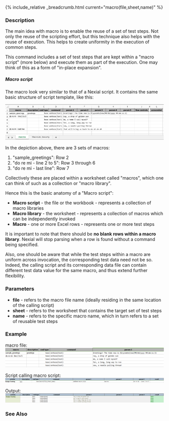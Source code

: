 {% include_relative _breadcrumb.html current="macro(file,sheet,name)" %}


### Description
The main idea with macro is to enable the reuse of a set of test steps.  Not only the reuse of the scripting effort, 
but this technique also helps with the reuse of execution.  This helps to create uniformity in the execution of common
steps.

This command includes a set of test steps that are kept within a "macro script" (more below) and execute them as part
of the execution.  One may think of this as a form of "in-place expansion".

##### Macro script
The macro look very similar to that of a Nexial script.  It contains the same basic structure of script template, like
this:

![macro script](image/macro_04.png)

In the depiction above, there are 3 sets of macros:
1. "sample_greetings": Row 2
1. "do re mi - line 2 to 5": Row 3 through 6
1. "do re mi - last line": Row 7

Collectively these are placed within a worksheet called "macros", which one can think of such as
a collection or "macro library".

Hence this is the basic anatomy of a "Macro script":
- **Macro script** - the file or the workbook -  represents a collection of macro libraries
- **Macro library** - the worksheet - represents a collection of macros which can be independently invoked
- **Macro** - one or more Excel rows - represents one or more test steps

It is important to note that there should be **no blank rows within a macro library**.  Nexial will stop parsing when a row
is found without a command being specified.

Also, one should be aware that while the test steps within a macro are uniform across invocation, the corresponding
test data need not be so.  Indeed, the calling script and its corresponding data file can contain different test data
value for the same macro, and thus extend further flexibility.


### Parameters
- **file** - refers to the macro file name (ideally residing in the same location of the calling script)
- **sheet** - refers to the worksheet that contains the target set of test steps
- **name** - refers to the specific macro name, which in turn refers to a set of reusable test steps 


### Example
macro file:<br/>
![macro](image/macro_01.png)

Script calling macro script:<br/>
![script](image/macro_02.png)

Output:<br/>
![output](image/macro_03.png)


### See Also
